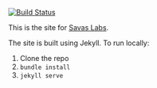 [![Build Status](https://travis-ci.org/savaslabs/savaslabs.github.io.svg?branch=master)](https://travis-ci.org/savaslabs/savaslabs.github.io)

This is the site for [Savas Labs](http://savaslabs.com).

The site is built using Jekyll. To run locally:

1. Clone the repo
2. `bundle install`
3. `jekyll serve`
